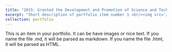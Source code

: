 ```yaml
---
title: "2015: Granted the Development and Promotion of Science and Technology Talents Project Scholarship (DPST). "
excerpt: "Short description of portfolio item number 1 <br/><img src='/images/DPST.jpg'>"
collection: portfolio
---
```


This is an item in your portfolio. It can be have images or nice text. If you name the file .md, it will be parsed as markdown. If you name the file .html, it will be parsed as HTML. 
